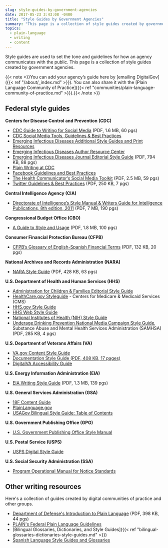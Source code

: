 ```yaml
---
slug: style-guides-by-government-agencies
date: 2017-05-23 3:43:08 -0400
title: "Style Guides by Government Agencies"
summary: "This page is a collection of style guides created by government agencies."
topics:
  - plain-language
  - writing
  - content
---
```


Style guides are used to set the tone and guidelines for how an agency communicates with the public. This page is a collection of style guides created by government agencies.

{{< note >}}You can add your agency&#8217;s guide here by [emailing DigitalGov]({{< ref "/about/_index.md" >}}). You can also share it with the [Plain Language Community of Practice]({{< ref "communities/plain-language-community-of-practice.md" >}}).{{< /note >}}

## Federal style guides

**Centers for Disease Control and Prevention (CDC)**

- [CDC Guide to Writing for Social Media](https://www.cdc.gov/socialmedia/tools/guidelines/guideforwriting.html) (PDF, 1.6 MB, 60 pgs)
- [CDC Social Media Tools, Guidelines & Best Practices](https://www.cdc.gov/socialmedia/tools/guidelines/)
- [Emerging Infectious Diseases Additional Style Guides and Print Resources](https://wwwnc.cdc.gov/eid/page/additional-style-guides-and-print-resources)
- [Emerging Infectious Diseases Author Resource Center](https://wwwnc.cdc.gov/eid/page/author-resource-center)
- [Emerging Infectious Diseases Journal Editorial Style Guide](https://wwwnc.cdc.gov/eid/pdfs/StyleGuide.pdf) (PDF, 794 KB, 88 pgs)
- [Plain Writing at CDC](https://www.cdc.gov/other/plainwriting.html)
- [Facebook Guidelines and Best Practices](https://www.cdc.gov/socialmedia/tools/guidelines/facebook-guidelines.html)
- [The Health Communicator’s Social Media Toolkit](https://www.cdc.gov/healthcommunication/toolstemplates/socialmediatoolkit_bm.pdf) (PDF, 2.5 MB, 59 pgs)
- [Twitter Guidelines & Best Practices](https://www.cdc.gov/socialmedia/tools/guidelines/pdf/microblogging.pdf) (PDF, 250 KB, 7 pgs)

**Central Intelligence Agency (CIA)**

- [Directorate of Intelligence’s Style Manual & Writers Guide for Intelligence Publications, 8th edition, 2011](https://irp.fas.org/cia/product/style.pdf) (PDF, 7 MB, 190 pgs)

**Congressional Budget Office (CBO)**

- [A Guide to Style and Usage](http://www.cbo.gov/sites/default/files/cbofiles/attachments/44975-StyleGuide.pdf) (PDF, 1.8 MB, 100 pgs)

**Consumer Financial Protection Bureau (CFPB)**

- [CFPB&#8217;s Glossary of English-Spanish Financial Terms](https://s3.amazonaws.com/files.consumerfinance.gov/f/201510_cfpb_spanish-style-guide-glossary.pdf) (PDF, 132 KB, 20 pgs)

**National Archives and Records Administration (NARA)**

- [NARA Style Guide](https://www.archives.gov/files/open/plain-writing/style-guide.pdf) (PDF, 428 KB, 63 pgs)

**U.S. Department of Health and Human Services (HHS)**

- [Administration for Children & Families Editorial Style Guide](https://www.acf.hhs.gov/digital-toolbox/content/editorial-style-guide)
- [HealthCare.gov Styleguide](https://styleguide.healthcare.gov/) - Centers for Medicare & Medicaid Services (CMS)
- [HHS.gov Style Guide](https://www.hhs.gov/web/policies-and-standards/style-guide/)
- [HHS Web Style Guide](https://www.hhs.gov/web/policies-and-standards/web-style-guide/)
- [National Institutes of Health (NIH) Style Guide](https://www.nih.gov/nih-style-guide)
- [Underage Drinking Prevention National Media Campaign Style Guide](https://www.samhsa.gov/sites/default/files/uad_campaign_style_guide.pdf), Substance Abuse and Mental Health Services Administration (SAMHSA) (PDF, 285 KB, 4 pgs)

**U.S. Department of Veterans Affairs (VA)**

- [VA.gov Content Style Guide](https://design.va.gov/content-style-guide/)
- [Documentation Style Guide (PDF, 408 KB, 17 pages)](https://www.va.gov/PROCESS/artifacts/documentation_style_guide.pdf)
- [DigitalVA Accessibility Guide](https://digital.va.gov/accessibility/)

**U.S. Energy Information Administration (EIA)**

- [EIA Writing Style Guide](https://www.eia.gov/about/eiawritingstyleguide.pdf) (PDF, 1.3 MB, 139 pgs)

**U.S. General Services Administration (GSA)**

- [18F Content Guide](https://content-guide.18f.gov/)
- [PlainLanguage.gov](https://www.plainlanguage.gov/)
- [USAGov Bilingual Style Guide: Table of Contents](https://www.usa.gov/style-guide/table-of-contents)

**U.S. Government Publishing Office (GPO)**

- [U.S. Government Publishing Office Style Manual](https://www.gpo.gov/fdsys/search/pagedetails.action?collectionCode=GPO&granuleId=&packageId=GPO-STYLEMANUAL-2016)

**U.S. Postal Service (USPS)**

- [USPS Digital Style Guide](https://www.usps.com/styleguide/)

**U.S. Social Security Administration (SSA)**

- [Program Operational Manual for Notice Standards](https://secure.ssa.gov/apps10/poms.nsf/lnx/0900610000)

## Other writing resources

Here's a collection of guides created by digital communities of practice and other groups.

- [Department of Defense's Introduction to Plain Language](https://www.esd.whs.mil/Portals/54/Documents/DD/plain_language/PlainLanguageCourse.pdf?ver=2017-04-04-163823-677) (PDF, 398 KB, 44 pgs)
- [PLAIN's Federal Plain Language Guidelines](http://www.plainlanguage.gov/howto/guidelines/FederalPLGuidelines/index.cfm?CFID=838730&CFTOKEN=f64d36ad05e03d58-ED6E6827-0361-55F8-E6207170C554B1DF&jsessionid=A3A593B93EAEE361431FC8D8B4799DF0.chh)
- [Bilingual Glossaries, Dictionaries, and Style Guides]({{< ref "bilingual-glossaries-dictionaries-style-guides.md" >}})
- [Spanish Language Style Guides and Glossaries](https://digital.gov/resources/spanish-language-style-guide-and-glossaries/)
